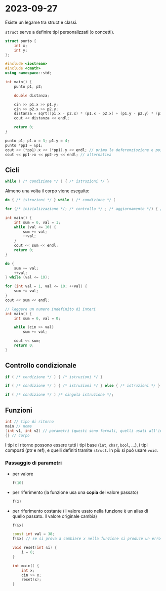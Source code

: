 # 2023-09-27

Esiste un legame tra struct e classi.

`struct` serve a definire tipi personalizzati (o concetti).

```cpp
struct punto {
    int x;
    int y;
};
```

```cpp
#include <iostream>
#include <cmath>
using namespace::std;

int main() {
    punto p1, p2;

    double distanza;

    cin >> p1.x >> p1.y;
    cin >> p2.x >> p2.y;
    distanza = sqrt((p1.x - p2.x) * (p1.x - p2.x) + (p1.y - p2.y) * (p1.y - p2.y));
    cout << distanza << endl;

    return 0;
}
```

```cpp
punto p1; p1.x = 3; p1.y = 4;
punto *pp1 = &p1;
cout << (*pp1).x << (*pp1).y << endl; // prima la deferenziozione e poi l'accesso a x
cout << pp1->x << pp2->y << endl; // alternativa
```

## Cicli

```cpp
while ( /* condizione */ ) { /* istruzioni */ }
```

Almeno una volta il corpo viene eseguito:

```cpp
do { /* istruzioni */ } while ( /* condizione */ )
```

```cpp
for (/* inizializzazione */; /* controllo */ ; /* aggiornamento */) { /* istruzioni */ }
```

```cpp
int main() {
    int sum = 0, val = 1;
    while (val <= 10) {
        sum += val;
        ++val;
    }
    cout << sum << endl;
    return 0;
}
```

```cpp
do {
    sum += val;
    ++val;
} while (val <= 10);
```

```cpp
for (int val = 1, val <= 10; ++val) {
    sum += val;
}
cout << sum << endl;
```

```cpp
// leggere un numero indefinito di interi
int main() {
    int sum = 0, val = 0;

    while (cin >> val)
        sum += val;

    cout << sum;
    return 0;
}
```

## Controllo condizionale

```cpp
if ( /* condizione */ ) { /* istruzioni */ }

if ( /* condizione */ ) { /* istruzioni */ } else { /* istruzioni */ }

if ( /* condizione */ ) /* singola istruzione */;
```

## Funzioni

```cpp
int // tipo di ritorno
main // nome
(int v1, int v2) // parametri (questi sono formali, quelli usati all'interno delle funzioni sono attuali)
{} // corpo
```

I tipi di ritorno possono essere tutti i tipi base (`int`, `char`, `bool`, ...), i tipi composti (ptr e ref), e quelli definiti tramite `struct`. In più si può usare `void`.

### Passaggio di parametri

- per valore
    ```cpp
    f(10)
    ```
- per riferimento (la funzione usa una **copia** del valore passato)
    ```cpp
    f(x)
    ```
- per riferimento costante (il valore usato nella funzione è un alias di quello passato. Il valore originale cambia)
    ```cpp
    f(&x)
    ```

    ```cpp
    const int val = 38;
    f(&x) // se si prova a cambiare x nella funzione si produce un errore.
    ```

    ```cpp
    void reset(int &i) {
        i = 0;
    }

    int main() {
        int x;
        cin >> x;
        reset(x);
    }
    ```
